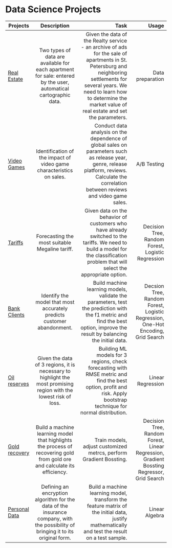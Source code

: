 # Data Science Projects

| Projects        | Description          | Task  | Usage | 
| ------------- |:-------------:| -----:|-----:|
| [Real Estate](https://github.com/maratovvna/data_projects/tree/main/Real%20Estate)      | Two types of data are available for each apartment for sale: entered by the user, automatical  cartographic data. | Given the data of the Realty service - an archive of ads for the sale of apartments in St. Petersburg and neighboring settlements for several years. We need to learn how to determine the market value of real estate and set the parameters. | Data preparation |
| [Video Games](https://github.com/maratovvna/data_projects/tree/main/Video%20Games)      | Identification of the impact of video game characteristics on sales.     |   Conduct data analysis on the dependence of global sales on parameters such as release year, genre, release platform, reviews. Calculate the correlation between reviews and video game sales.| A/B Testing |
| [Tariffs](https://github.com/maratovvna/data_projects/tree/main/Tariffs) | Forecasting the most suitable Megaline tariff.      |    Given data on the behavior of customers who have already switched to the tariffs. We need to build a model for the classification problem that will select the appropriate option. | Decision Tree, Random Forest, Logistic Regression | 
| [Bank Clients](https://github.com/maratovvna/data_projects/tree/main/Banking) | Identify the model that most accurately predicts customer abandonment.      |    Build machine learning models, validate the parameters, test the prediction with the f1 metric and find the best option, improve the result by balancing the initial data. | Decsion Tree, Random Forest, Logistic Regression, One-Hot Encoding, Grid Search |
| [Oil reserves](https://github.com/klmaratovna/data_projects/tree/main/Oil%20Reserves)      | Given the data of 3 regions, it is necessary to highlight the most promising region with the lowest risk of loss. | Building ML models for 3 regions, check forecasting with RMSE metric and find the best option, profit and risk. Apply bootstrap technique for normal distribution. | Linear Regression |
| [Gold recovery](https://github.com/klmaratovna/data_projects/tree/main/Gold%20Recovery)      | Build a machine learning model that highlights the process of recovering gold from gold ore and calculate its efficiency.        |   Train models, adjust customized metrcs, perform Gradient Bossting.          |   Decision Tree, Random Forest, Linear Regression, Gradient Bossting Regressor, Grid Search |
| [Personal Data](https://github.com/klmaratovna/data_projects/tree/main/Personal%20Data) | Defining an encryption algorithm for the data of the insurance company, with the possibility of bringing it to its original form. | Build a machine learning model, transform the feature matrix of the initial data, justify mathematically and test the result on a test sample.| Linear Algebra |
